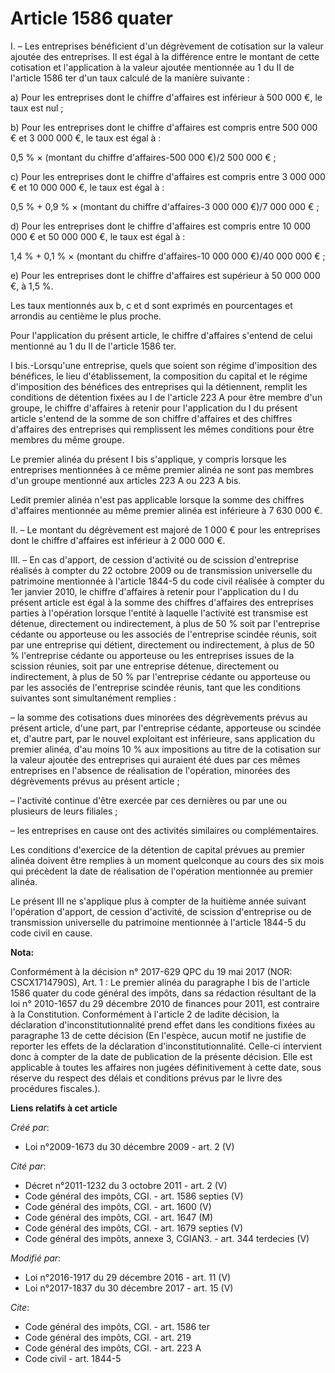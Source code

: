 # Article 1586 quater

I. – Les entreprises bénéficient d'un dégrèvement de cotisation sur la valeur ajoutée des entreprises. Il est égal à la
différence entre le montant de cette cotisation et l'application à la valeur ajoutée mentionnée au 1 du II de l'article 1586
ter d'un taux calculé de la manière suivante :

a) Pour les entreprises dont le chiffre d'affaires est inférieur à 500 000 €, le taux est nul ;

b) Pour les entreprises dont le chiffre d'affaires est compris entre 500 000 € et 3 000 000 €, le taux est égal à :

0,5 % × (montant du chiffre d'affaires-500 000 €)/2 500 000 € ;

c) Pour les entreprises dont le chiffre d'affaires est compris entre 3 000 000 € et 10 000 000 €, le taux est égal à :

0,5 % + 0,9 % × (montant du chiffre d'affaires-3 000 000 €)/7 000 000 € ;

d) Pour les entreprises dont le chiffre d'affaires est compris entre 10 000 000 € et 50 000 000 €, le taux est égal à :

1,4 % + 0,1 % × (montant du chiffre d'affaires-10 000 000 €)/40 000 000 € ;

e) Pour les entreprises dont le chiffre d'affaires est supérieur à 50 000 000 €, à 1,5 %.

Les taux mentionnés aux b, c et d sont exprimés en pourcentages et arrondis au centième le plus proche.

Pour l'application du présent article, le chiffre d'affaires s'entend de celui mentionné au 1 du II de l'article 1586 ter.

I bis.-Lorsqu'une entreprise, quels que soient son régime d'imposition des bénéfices, le lieu d'établissement, la composition
du capital et le régime d'imposition des bénéfices des entreprises qui la détiennent, remplit les conditions de détention
fixées au I de l'article 223 A pour être membre d'un groupe, le chiffre d'affaires à retenir pour l'application du I du
présent article s'entend de la somme de son chiffre d'affaires et des chiffres d'affaires des entreprises qui remplissent les
mêmes conditions pour être membres du même groupe.

Le premier alinéa du présent I bis s'applique, y compris lorsque les entreprises mentionnées à ce même premier alinéa ne sont
pas membres d'un groupe mentionné aux articles 223 A ou 223 A bis.

Ledit premier alinéa n'est pas applicable lorsque la somme des chiffres d'affaires mentionnée au même premier alinéa est
inférieure à 7 630 000 €.

II. – Le montant du dégrèvement est majoré de 1 000 € pour les entreprises dont le chiffre d'affaires est inférieur à 2 000
000 €.

III. – En cas d'apport, de cession d'activité ou de scission d'entreprise réalisés à compter du 22 octobre 2009 ou de
transmission universelle du patrimoine mentionnée à l'article 1844-5 du code civil réalisée à compter du 1er janvier 2010, le
chiffre d'affaires à retenir pour l'application du I du présent article est égal à la somme des chiffres d'affaires des
entreprises parties à l'opération lorsque l'entité à laquelle l'activité est transmise est détenue, directement ou
indirectement, à plus de 50 % soit par l'entreprise cédante ou apporteuse ou les associés de l'entreprise scindée réunis,
soit par une entreprise qui détient, directement ou indirectement, à plus de 50 % l'entreprise cédante ou apporteuse ou les
entreprises issues de la scission réunies, soit par une entreprise détenue, directement ou indirectement, à plus de 50 % par
l'entreprise cédante ou apporteuse ou par les associés de l'entreprise scindée réunis, tant que les conditions suivantes sont
simultanément remplies :

– la somme des cotisations dues minorées des dégrèvements prévus au présent article, d'une part, par l'entreprise cédante,
apporteuse ou scindée et, d'autre part, par le nouvel exploitant est inférieure, sans application du premier alinéa, d'au
moins 10 % aux impositions au titre de la cotisation sur la valeur ajoutée des entreprises qui auraient été dues par ces
mêmes entreprises en l'absence de réalisation de l'opération, minorées des dégrèvements prévus au présent article ;

– l'activité continue d'être exercée par ces dernières ou par une ou plusieurs de leurs filiales ;

– les entreprises en cause ont des activités similaires ou complémentaires.

Les conditions d'exercice de la détention de capital prévues au premier alinéa doivent être remplies à un moment quelconque
au cours des six mois qui précèdent la date de réalisation de l'opération mentionnée au premier alinéa.

Le présent III ne s'applique plus à compter de la huitième année suivant l'opération d'apport, de cession d'activité, de
scission d'entreprise ou de transmission universelle du patrimoine mentionnée à l'article 1844-5 du code civil en cause.

**Nota:**

Conformément à la décision n° 2017-629 QPC du 19 mai 2017 (NOR: CSCX1714790S), Art. 1 : Le premier alinéa du paragraphe I bis
de l'article 1586 quater du code général des impôts, dans sa rédaction résultant de la loi n° 2010-1657 du 29 décembre 2010
de finances pour 2011, est contraire à la Constitution. Conformément à l'article 2 de ladite décision, la déclaration
d'inconstitutionnalité prend effet dans les conditions fixées au paragraphe 13 de cette décision (En l'espèce, aucun motif ne
justifie de reporter les effets de la déclaration d'inconstitutionnalité. Celle-ci intervient donc à compter de la date de
publication de la présente décision. Elle est applicable à toutes les affaires non jugées définitivement à cette date, sous
réserve du respect des délais et conditions prévus par le livre des procédures fiscales.).

**Liens relatifs à cet article**

_Créé par_:

  - Loi n°2009-1673 du 30 décembre 2009 - art. 2 (V)

_Cité par_:

  - Décret n°2011-1232 du 3 octobre 2011 - art. 2 (V)
  - Code général des impôts, CGI. - art. 1586 septies (V)
  - Code général des impôts, CGI. - art. 1600 (V)
  - Code général des impôts, CGI. - art. 1647 (M)
  - Code général des impôts, CGI. - art. 1679 septies (V)
  - Code général des impôts, annexe 3, CGIAN3. - art. 344 terdecies (V)

_Modifié par_:

  - Loi n°2016-1917 du 29 décembre 2016 - art. 11 (V)
  - Loi n°2017-1837 du 30 décembre 2017 - art. 15 (V)

_Cite_:

  - Code général des impôts, CGI. - art. 1586 ter
  - Code général des impôts, CGI. - art. 219
  - Code général des impôts, CGI. - art. 223 A
  - Code civil - art. 1844-5
